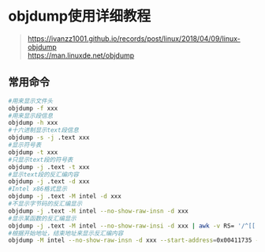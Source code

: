 # objdump使用详细教程
> https://ivanzz1001.github.io/records/post/linux/2018/04/09/linux-objdump    
> https://man.linuxde.net/objdump

## 常用命令
```bash
#用来显示文件头
objdump -f xxx
#用来显示段信息
objdump -h xxx
#十六进制显示text段信息
objdump -s -j .text xxx
#显示符号表
objdump -t xxx
#只显示text段的符号表
objdump -j .text -t xxx
#显示text段的反汇编内容
objdump -j .text -d xxx
#Intel x86格式显示
objdump -j .text -M intel -d xxx
#不显示字节码的反汇编显示
objdump -j .text -M intel --no-show-raw-insn -d xxx
#显示某函数的反汇编显示
objdump -j .text -M intel --no-show-raw-insi -d xxx | awk -v RS= '/^[[:xdigit:]].*<test>/'
#根据开始地址，结束地址来显示反汇编内容
objdump -M intel --no-show-raw-insn -d xxx --start-address=0x00411735 --stop-address=0x0041a880
```